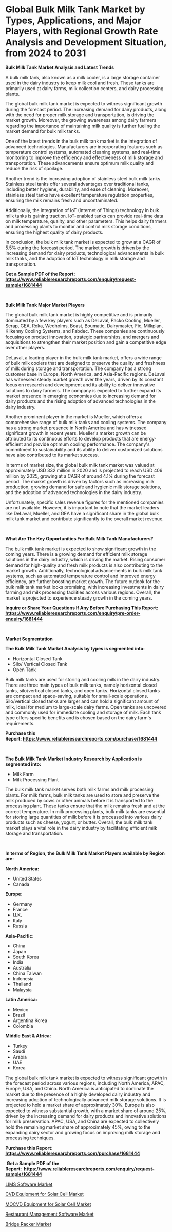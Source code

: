 <p><h1>Global Bulk Milk Tank Market by Types, Applications, and Major Players, with Regional Growth Rate Analysis and Development Situation, from 2024 to 2031</h1></p><p><strong>Bulk Milk Tank Market Analysis and Latest Trends</strong></p>
<p><p>A bulk milk tank, also known as a milk cooler, is a large storage container used in the dairy industry to keep milk cool and fresh. These tanks are primarily used at dairy farms, milk collection centers, and dairy processing plants.</p><p>The global bulk milk tank market is expected to witness significant growth during the forecast period. The increasing demand for dairy products, along with the need for proper milk storage and transportation, is driving the market growth. Moreover, the growing awareness among dairy farmers regarding the importance of maintaining milk quality is further fueling the market demand for bulk milk tanks.</p><p>One of the latest trends in the bulk milk tank market is the integration of advanced technologies. Manufacturers are incorporating features such as temperature control systems, automated cleaning systems, and real-time monitoring to improve the efficiency and effectiveness of milk storage and transportation. These advancements ensure optimum milk quality and reduce the risk of spoilage.</p><p>Another trend is the increasing adoption of stainless steel bulk milk tanks. Stainless steel tanks offer several advantages over traditional tanks, including better hygiene, durability, and ease of cleaning. Moreover, stainless steel tanks have excellent temperature regulation properties, ensuring the milk remains fresh and uncontaminated.</p><p>Additionally, the integration of IoT (Internet of Things) technology in bulk milk tanks is gaining traction. IoT-enabled tanks can provide real-time data on milk temperature, quality, and other parameters. This helps dairy farmers and processing plants to monitor and control milk storage conditions, ensuring the highest quality of dairy products.</p><p>In conclusion, the bulk milk tank market is expected to grow at a CAGR of 5.5% during the forecast period. The market growth is driven by the increasing demand for dairy products, technological advancements in bulk milk tanks, and the adoption of IoT technology in milk storage and transportation.</p></p>
<p><strong>Get a Sample PDF of the Report:&nbsp; <a href="https://www.reliableresearchreports.com/enquiry/request-sample/1681444">https://www.reliableresearchreports.com/enquiry/request-sample/1681444</a></strong></p>
<p>&nbsp;</p>
<p><strong>Bulk Milk Tank Major Market Players</strong></p>
<p><p>The global bulk milk tank market is highly competitive and is primarily dominated by a few key players such as DeLaval, Packo Cooling, Mueller, Serap, GEA, Roka, Wedholms, Bcast, Boumatic, Dairymaster, Fic, Milkplan, Kilkenny Cooling Systems, and Fabdec. These companies are continuously focusing on product innovation, strategic partnerships, and mergers and acquisitions to strengthen their market position and gain a competitive edge over other players.</p><p>DeLaval, a leading player in the bulk milk tank market, offers a wide range of bulk milk coolers that are designed to preserve the quality and freshness of milk during storage and transportation. The company has a strong customer base in Europe, North America, and Asia-Pacific regions. DeLaval has witnessed steady market growth over the years, driven by its constant focus on research and development and its ability to deliver innovative solutions to dairy farmers. The company is expected to further expand its market presence in emerging economies due to increasing demand for dairy products and the rising adoption of advanced technologies in the dairy industry.</p><p>Another prominent player in the market is Mueller, which offers a comprehensive range of bulk milk tanks and cooling systems. The company has a strong market presence in North America and has witnessed significant growth in recent years. Mueller's market growth can be attributed to its continuous efforts to develop products that are energy-efficient and provide optimum cooling performance. The company's commitment to sustainability and its ability to deliver customized solutions have also contributed to its market success.</p><p>In terms of market size, the global bulk milk tank market was valued at approximately USD 332 million in 2020 and is projected to reach USD 406 million by 2025, growing at a CAGR of around 4.1% during the forecast period. The market growth is driven by factors such as increasing milk production, growing demand for safe and hygienic milk storage solutions, and the adoption of advanced technologies in the dairy industry.</p><p>Unfortunately, specific sales revenue figures for the mentioned companies are not available. However, it is important to note that the market leaders like DeLaval, Mueller, and GEA have a significant share in the global bulk milk tank market and contribute significantly to the overall market revenue.</p></p>
<p>&nbsp;</p>
<p><strong>What Are The Key Opportunities For Bulk Milk Tank Manufacturers?</strong></p>
<p><p>The bulk milk tank market is expected to show significant growth in the coming years. There is a growing demand for efficient milk storage solutions in the dairy industry, which is driving the market. Rising consumer demand for high-quality and fresh milk products is also contributing to the market growth. Additionally, technological advancements in bulk milk tank systems, such as automated temperature control and improved energy efficiency, are further boosting market growth. The future outlook for the bulk milk tank market looks promising, with increasing investments in dairy farming and milk processing facilities across various regions. Overall, the market is projected to experience steady growth in the coming years.</p></p>
<p><strong>Inquire or Share Your Questions If Any Before Purchasing This Report: <a href="https://www.reliableresearchreports.com/enquiry/pre-order-enquiry/1681444">https://www.reliableresearchreports.com/enquiry/pre-order-enquiry/1681444</a></strong></p>
<p>&nbsp;</p>
<p><strong>Market Segmentation</strong></p>
<p><strong>The Bulk Milk Tank Market Analysis by types is segmented into:</strong></p>
<p><ul><li>Horizontal Closed Tank</li><li>Silo/ Vertical Closed Tank</li><li>Open Tank</li></ul></p>
<p><p>Bulk milk tanks are used for storing and cooling milk in the dairy industry. There are three main types of bulk milk tanks, namely horizontal closed tanks, silo/vertical closed tanks, and open tanks. Horizontal closed tanks are compact and space-saving, suitable for small-scale operations. Silo/vertical closed tanks are larger and can hold a significant amount of milk, ideal for medium to large-scale dairy farms. Open tanks are uncovered and commonly used for immediate cooling and storage of milk. Each tank type offers specific benefits and is chosen based on the dairy farm's requirements.</p></p>
<p><strong>Purchase this Report:&nbsp;<a href="https://www.reliableresearchreports.com/purchase/1681444">https://www.reliableresearchreports.com/purchase/1681444</a></strong></p>
<p>&nbsp;</p>
<p><strong>The Bulk Milk Tank Market Industry Research by Application is segmented into:</strong></p>
<p><ul><li>Milk Farm</li><li>Milk Processing Plant</li></ul></p>
<p><p>The bulk milk tank market serves both milk farms and milk processing plants. For milk farms, bulk milk tanks are used to store and preserve the milk produced by cows or other animals before it is transported to the processing plant. These tanks ensure that the milk remains fresh and at the correct temperature. In milk processing plants, bulk milk tanks are essential for storing large quantities of milk before it is processed into various dairy products such as cheese, yogurt, or butter. Overall, the bulk milk tank market plays a vital role in the dairy industry by facilitating efficient milk storage and transportation.</p></p>
<p>&nbsp;</p>
<p><strong>In terms of Region, the Bulk Milk Tank Market Players available by Region are:</strong></p>
<p>
    <p> <strong> North America: </strong>
        <ul>
            <li>United States</li>
            <li>Canada</li>
        </ul>
        </p> 
    <p> <strong> Europe: </strong>
        <ul>
            <li>Germany</li>
            <li>France</li>
            <li>U.K.</li>
            <li>Italy</li>
            <li>Russia</li>
        </ul>
        </p> 
    <p> <strong> Asia-Pacific: </strong>
        <ul>
            <li>China</li>
            <li>Japan</li>
            <li>South Korea</li>
            <li>India</li>
            <li>Australia</li>
            <li>China Taiwan</li>
            <li>Indonesia</li>
            <li>Thailand</li>
            <li>Malaysia</li>
        </ul>
        </p> 
    <p> <strong> Latin America: </strong>
        <ul>
            <li>Mexico</li>
            <li>Brazil</li>
            <li>Argentina Korea</li>
            <li>Colombia</li>
        </ul>
        </p> 
    <p> <strong> Middle East & Africa: </strong>
        <ul>
            <li>Turkey</li>
            <li>Saudi</li>
            <li>Arabia</li>
            <li>UAE</li>
            <li>Korea</li>
        </ul>
    </p>
    </p>
<p><p>The global bulk milk tank market is expected to witness significant growth in the forecast period across various regions, including North America, APAC, Europe, USA, and China. North America is anticipated to dominate the market due to the presence of a highly developed dairy industry and increasing adoption of technologically advanced milk storage solutions. It is projected to hold a market share of approximately 30%. Europe is also expected to witness substantial growth, with a market share of around 25%, driven by the increasing demand for dairy products and innovative solutions for milk preservation. APAC, USA, and China are expected to collectively hold the remaining market share of approximately 45%, owing to the expanding dairy sector and growing focus on improving milk storage and processing techniques.</p></p>
<p><strong>Purchase this Report: <a href="https://www.reliableresearchreports.com/purchase/1681444">https://www.reliableresearchreports.com/purchase/1681444</a></strong></p>
<p>&nbsp;<strong>Get a Sample PDF of the Report:&nbsp;&nbsp;<a href="https://www.reliableresearchreports.com/enquiry/request-sample/1681444">https://www.reliableresearchreports.com/enquiry/request-sample/1681444</a></strong></p>
<p><strong></strong></p>
<p><p><a href="https://medium.com/@boydsmitham726/lims-software-market-comprehensive-assessment-by-type-application-and-geography-dec1cc07ac24">LIMS Software Market</a></p><p><a href="https://issuu.com/reportprime-2/docs/cvd-equipment-for-solar-cell-market-size-2030.pptx">CVD Equipment for Solar Cell Market</a></p><p><a href="https://issuu.com/reportprime-2/docs/mocvd-equipment-for-solar-cell-market-size-2030.pp">MOCVD Equipment for Solar Cell Market</a></p><p><a href="https://medium.com/@boydsmitham726/restaurant-management-software-market-outlook-industry-overview-and-forecast-2023-to-2030-948609fa2df9">Restaurant Management Software Market</a></p><p><a href="https://github.com/mharielmesa/Market-Research-Report-List-1/blob/main/bridge-racker-market.md">Bridge Racker Market</a></p></p>